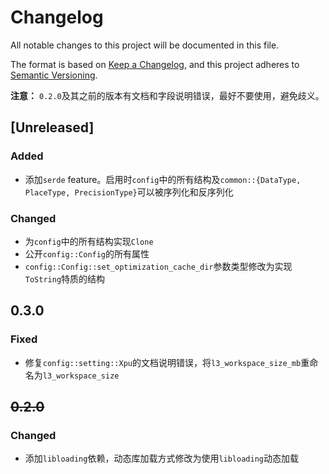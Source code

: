 # Changelog
All notable changes to this project will be documented in this file.

The format is based on [Keep a Changelog](https://keepachangelog.com/en/1.0.0/),
and this project adheres to [Semantic Versioning](https://semver.org/spec/v2.0.0.html).

**注意：** `0.2.0`及其之前的版本有文档和字段说明错误，最好不要使用，避免歧义。

## [Unreleased]

### Added

- 添加`serde` feature。启用时`config`中的所有结构及`common::{DataType, PlaceType, PrecisionType}`可以被序列化和反序列化

### Changed

- 为`config`中的所有结构实现`Clone`
- 公开`config::Config`的所有属性
- `config::Config::set_optimization_cache_dir`参数类型修改为实现`ToString`特质的结构

## 0.3.0

### Fixed

- 修复`config::setting::Xpu`的文档说明错误，将`l3_workspace_size_mb`重命名为`l3_workspace_size`

## ~~0.2.0~~

### Changed
- 添加`libloading`依赖，动态库加载方式修改为使用`libloading`动态加载
